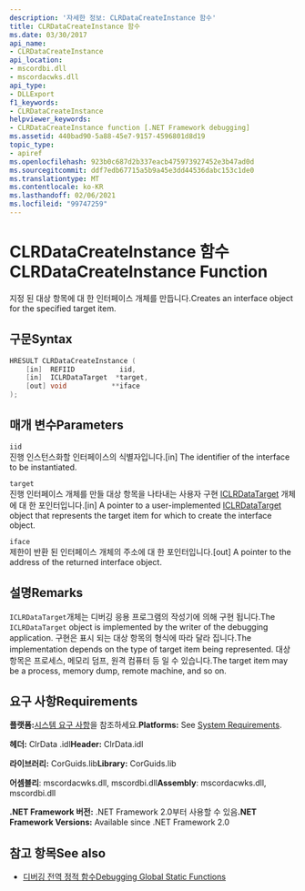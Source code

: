 ```yaml
---
description: '자세한 정보: CLRDataCreateInstance 함수'
title: CLRDataCreateInstance 함수
ms.date: 03/30/2017
api_name:
- CLRDataCreateInstance
api_location:
- mscordbi.dll
- mscordacwks.dll
api_type:
- DLLExport
f1_keywords:
- CLRDataCreateInstance
helpviewer_keywords:
- CLRDataCreateInstance function [.NET Framework debugging]
ms.assetid: 440bad90-5a88-45e7-9157-4596801d8d19
topic_type:
- apiref
ms.openlocfilehash: 923b0c687d2b337eacb475973927452e3b47ad0d
ms.sourcegitcommit: ddf7edb67715a5b9a45e3dd44536dabc153c1de0
ms.translationtype: MT
ms.contentlocale: ko-KR
ms.lasthandoff: 02/06/2021
ms.locfileid: "99747259"
---
```

# <a name="clrdatacreateinstance-function"></a><span data-ttu-id="a8bee-103">CLRDataCreateInstance 함수</span><span class="sxs-lookup"><span data-stu-id="a8bee-103">CLRDataCreateInstance Function</span></span>

<span data-ttu-id="a8bee-104">지정 된 대상 항목에 대 한 인터페이스 개체를 만듭니다.</span><span class="sxs-lookup"><span data-stu-id="a8bee-104">Creates an interface object for the specified target item.</span></span>

## <a name="syntax"></a><span data-ttu-id="a8bee-105">구문</span><span class="sxs-lookup"><span data-stu-id="a8bee-105">Syntax</span></span>

```cpp
HRESULT CLRDataCreateInstance (
    [in]  REFIID           iid,
    [in]  ICLRDataTarget  *target,
    [out] void           **iface  
);  
```  
  
## <a name="parameters"></a><span data-ttu-id="a8bee-106">매개 변수</span><span class="sxs-lookup"><span data-stu-id="a8bee-106">Parameters</span></span>  

 `iid`  
 <span data-ttu-id="a8bee-107">진행 인스턴스화할 인터페이스의 식별자입니다.</span><span class="sxs-lookup"><span data-stu-id="a8bee-107">[in] The identifier of the interface to be instantiated.</span></span>  
  
 `target`  
 <span data-ttu-id="a8bee-108">진행 인터페이스 개체를 만들 대상 항목을 나타내는 사용자 구현 [ICLRDataTarget](iclrdatatarget-interface.md) 개체에 대 한 포인터입니다.</span><span class="sxs-lookup"><span data-stu-id="a8bee-108">[in] A pointer to a user-implemented [ICLRDataTarget](iclrdatatarget-interface.md) object that represents the target item for which to create the interface object.</span></span>  
  
 `iface`  
 <span data-ttu-id="a8bee-109">제한이 반환 된 인터페이스 개체의 주소에 대 한 포인터입니다.</span><span class="sxs-lookup"><span data-stu-id="a8bee-109">[out] A pointer to the address of the returned interface object.</span></span>  
  
## <a name="remarks"></a><span data-ttu-id="a8bee-110">설명</span><span class="sxs-lookup"><span data-stu-id="a8bee-110">Remarks</span></span>  

 <span data-ttu-id="a8bee-111">`ICLRDataTarget`개체는 디버깅 응용 프로그램의 작성기에 의해 구현 됩니다.</span><span class="sxs-lookup"><span data-stu-id="a8bee-111">The `ICLRDataTarget` object is implemented by the writer of the debugging application.</span></span> <span data-ttu-id="a8bee-112">구현은 표시 되는 대상 항목의 형식에 따라 달라 집니다.</span><span class="sxs-lookup"><span data-stu-id="a8bee-112">The implementation depends on the type of target item being represented.</span></span> <span data-ttu-id="a8bee-113">대상 항목은 프로세스, 메모리 덤프, 원격 컴퓨터 등 일 수 있습니다.</span><span class="sxs-lookup"><span data-stu-id="a8bee-113">The target item may be a process, memory dump, remote machine, and so on.</span></span>  
  
## <a name="requirements"></a><span data-ttu-id="a8bee-114">요구 사항</span><span class="sxs-lookup"><span data-stu-id="a8bee-114">Requirements</span></span>  

 <span data-ttu-id="a8bee-115">**플랫폼:**[시스템 요구 사항](../../get-started/system-requirements.md)을 참조하세요.</span><span class="sxs-lookup"><span data-stu-id="a8bee-115">**Platforms:** See [System Requirements](../../get-started/system-requirements.md).</span></span>  
  
 <span data-ttu-id="a8bee-116">**헤더:** ClrData .idl</span><span class="sxs-lookup"><span data-stu-id="a8bee-116">**Header:** ClrData.idl</span></span>  
  
 <span data-ttu-id="a8bee-117">**라이브러리:** CorGuids.lib</span><span class="sxs-lookup"><span data-stu-id="a8bee-117">**Library:** CorGuids.lib</span></span>  

 <span data-ttu-id="a8bee-118">**어셈블리**: mscordacwks.dll, mscordbi.dll</span><span class="sxs-lookup"><span data-stu-id="a8bee-118">**Assembly**: mscordacwks.dll, mscordbi.dll</span></span>
  
 <span data-ttu-id="a8bee-119">**.NET Framework 버전:** .NET Framework 2.0부터 사용할 수 있음</span><span class="sxs-lookup"><span data-stu-id="a8bee-119">**.NET Framework Versions:** Available since .NET Framework 2.0</span></span>
  
## <a name="see-also"></a><span data-ttu-id="a8bee-120">참고 항목</span><span class="sxs-lookup"><span data-stu-id="a8bee-120">See also</span></span>

- [<span data-ttu-id="a8bee-121">디버깅 전역 정적 함수</span><span class="sxs-lookup"><span data-stu-id="a8bee-121">Debugging Global Static Functions</span></span>](debugging-global-static-functions.md)
